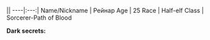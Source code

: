 ||
----|:---:|
Name/Nickname | Рейнар
Age | 25
Race | Half-elf
Class | Sorcerer-Path of Blood

**Dark secrets:**
